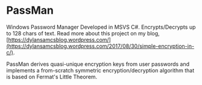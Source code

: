 # PassMan
Windows Password Manager Developed in MSVS C#. Encrypts/Decrypts up to 128 chars of text. Read more about this project on my blog, [https://dylansamcsblog.wordpress.com/](https://dylansamcsblog.wordpress.com/2017/08/30/simple-encryption-in-c/).

PassMan derives quasi-unique encryption keys from user passwords and implements a from-scratch symmetric encryption/decryption algorithm that is based on Fermat's Little Theorem.
